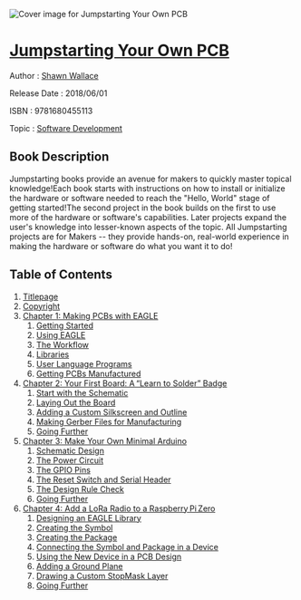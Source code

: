 ![Cover image for Jumpstarting Your Own PCB](https://imgdetail.ebookreading.net/cover/cover/software_development/EB9781680455113.jpg)

[Jumpstarting Your Own PCB](https://ebookreading.net/view/book/Jumpstarting+Your+Own+PCB-EB9781680455113_1.html "Jumpstarting Your Own PCB")
====================================================================================================================

Author : [Shawn Wallace](https://ebookreading.net/search/author/Shawn+Wallace)

Release Date : 2018/06/01

ISBN : 9781680455113

Topic : [Software Development](https://ebookreading.net/search/category/software-development)

Book Description
-----------------

Jumpstarting books provide an avenue for makers to quickly master topical knowledge!Each book starts with instructions on how to install or initialize the hardware or software needed to reach the "Hello, World" stage of getting started!The second project in the book builds on the first to use more of the hardware or software's capabilities.  Later projects expand the user's knowledge into lesser-known aspects of the topic.  All Jumpstarting projects are for Makers -- they provide hands-on, real-world experience in making the hardware or software do what you want it to do!
              
Table of Contents
-----------------

1. [Titlepage](https://ebookreading.net/view/book/Jumpstarting+Your+Own+PCB-EB9781680455113_3.html)
1. [Copyright](https://ebookreading.net/view/book/Jumpstarting+Your+Own+PCB-EB9781680455113_4.html)
1. [Chapter 1: Making PCBs with EAGLE](https://ebookreading.net/view/book/Jumpstarting+Your+Own+PCB-EB9781680455113_5.html)
    1. [Getting Started](https://ebookreading.net/view/book/Jumpstarting+Your+Own+PCB-EB9781680455113_5.html#h1-455076c01-0001)
    1. [Using EAGLE](https://ebookreading.net/view/book/Jumpstarting+Your+Own+PCB-EB9781680455113_5.html#h1-455076c01-0002)
    1. [The Workflow](https://ebookreading.net/view/book/Jumpstarting+Your+Own+PCB-EB9781680455113_5.html#h1-455076c01-0003)
    1. [Libraries](https://ebookreading.net/view/book/Jumpstarting+Your+Own+PCB-EB9781680455113_5.html#h1-455076c01-0004)
    1. [User Language Programs](https://ebookreading.net/view/book/Jumpstarting+Your+Own+PCB-EB9781680455113_5.html#h1-455076c01-0005)
    1. [Getting PCBs Manufactured](https://ebookreading.net/view/book/Jumpstarting+Your+Own+PCB-EB9781680455113_5.html#h1-455076c01-0006)
1. [Chapter 2: Your First Board: A “Learn to Solder” Badge](https://ebookreading.net/view/book/Jumpstarting+Your+Own+PCB-EB9781680455113_6.html)
    1. [Start with the Schematic](https://ebookreading.net/view/book/Jumpstarting+Your+Own+PCB-EB9781680455113_6.html#h1-455076c02-0001)
    1. [Laying Out the Board](https://ebookreading.net/view/book/Jumpstarting+Your+Own+PCB-EB9781680455113_6.html#h1-455076c02-0002)
    1. [Adding a Custom Silkscreen and Outline](https://ebookreading.net/view/book/Jumpstarting+Your+Own+PCB-EB9781680455113_6.html#h1-455076c02-0003)
    1. [Making Gerber Files for Manufacturing](https://ebookreading.net/view/book/Jumpstarting+Your+Own+PCB-EB9781680455113_6.html#h1-455076c02-0004)
    1. [Going Further](https://ebookreading.net/view/book/Jumpstarting+Your+Own+PCB-EB9781680455113_6.html#h1-455076c02-0005)
1. [Chapter 3: Make Your Own Minimal Arduino](https://ebookreading.net/view/book/Jumpstarting+Your+Own+PCB-EB9781680455113_7.html)
    1. [Schematic Design](https://ebookreading.net/view/book/Jumpstarting+Your+Own+PCB-EB9781680455113_7.html#h1-455076c03-0001)
    1. [The Power Circuit](https://ebookreading.net/view/book/Jumpstarting+Your+Own+PCB-EB9781680455113_7.html#h1-455076c03-0002)
    1. [The GPIO Pins](https://ebookreading.net/view/book/Jumpstarting+Your+Own+PCB-EB9781680455113_7.html#h1-455076c03-0003)
    1. [The Reset Switch and Serial Header](https://ebookreading.net/view/book/Jumpstarting+Your+Own+PCB-EB9781680455113_7.html#h1-455076c03-0004)
    1. [The Design Rule Check](https://ebookreading.net/view/book/Jumpstarting+Your+Own+PCB-EB9781680455113_7.html#h1-455076c03-0005)
    1. [Going Further](https://ebookreading.net/view/book/Jumpstarting+Your+Own+PCB-EB9781680455113_7.html#h1-455076c03-0006)
1. [Chapter 4: Add a LoRa Radio to a Raspberry Pi Zero](https://ebookreading.net/view/book/Jumpstarting+Your+Own+PCB-EB9781680455113_8.html)
    1. [Designing an EAGLE Library](https://ebookreading.net/view/book/Jumpstarting+Your+Own+PCB-EB9781680455113_8.html#h1-455076c04-0001)
    1. [Creating the Symbol](https://ebookreading.net/view/book/Jumpstarting+Your+Own+PCB-EB9781680455113_8.html#h1-455076c04-0002)
    1. [Creating the Package](https://ebookreading.net/view/book/Jumpstarting+Your+Own+PCB-EB9781680455113_8.html#h1-455076c04-0003)
    1. [Connecting the Symbol and Package in a Device](https://ebookreading.net/view/book/Jumpstarting+Your+Own+PCB-EB9781680455113_8.html#h1-455076c04-0004)
    1. [Using the New Device in a PCB Design](https://ebookreading.net/view/book/Jumpstarting+Your+Own+PCB-EB9781680455113_8.html#h1-455076c04-0005)
    1. [Adding a Ground Plane](https://ebookreading.net/view/book/Jumpstarting+Your+Own+PCB-EB9781680455113_8.html#h1-455076c04-0006)
    1. [Drawing a Custom StopMask Layer](https://ebookreading.net/view/book/Jumpstarting+Your+Own+PCB-EB9781680455113_8.html#h1-455076c04-0007)
    1. [Going Further](https://ebookreading.net/view/book/Jumpstarting+Your+Own+PCB-EB9781680455113_8.html#h1-455076c04-0008)
